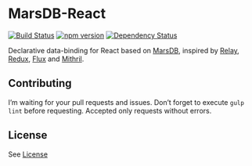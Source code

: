 MarsDB-React
=========

[![Build Status](https://travis-ci.org/c58/marsdb-react.svg?branch=master)](https://travis-ci.org/c58/marsdb-react)
[![npm version](https://badge.fury.io/js/marsdb-react.svg)](https://www.npmjs.com/package/marsdb-react)
[![Dependency Status](https://david-dm.org/c58/marsdb-react.svg)](https://david-dm.org/c58/marsdb-react)

Declarative data-binding for React based on [MarsDB](https://github.com/c58/marsdb), inspired by [Relay](https://github.com/facebook/relay), [Redux](https://github.com/rackt/redux), [Flux](https://facebook.github.io/flux/) and [Mithril](https://github.com/lhorie/mithril.js/).

## Contributing
I’m waiting for your pull requests and issues.
Don’t forget to execute `gulp lint` before requesting. Accepted only requests without errors.

## License
See [License](LICENSE)
